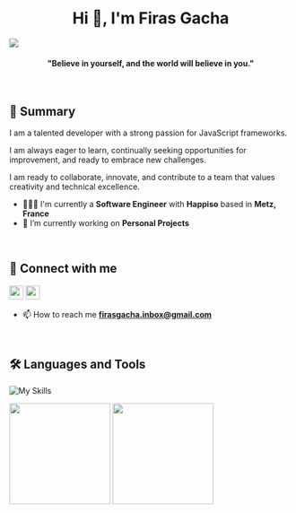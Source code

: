 <h1 align="center">Hi 👋, I'm Firas Gacha</h1>

<image src="https://camo.githubusercontent.com/07b047331ba9023ea7234e374f2bf9fcc2fc8c4a9117772f7584c877690743c0/68747470733a2f2f692e70696e696d672e636f6d2f6f726967696e616c732f32662f66342f32382f32666634323830303666336164653566313062656163363933373230363261622e676966" />

<h4 align="center">"Believe in yourself, and the world will believe in you."</h4>
<br/>

## 🚀 Summary
<p>I am a talented developer with a strong passion for JavaScript frameworks. 
  
  I am always eager to learn, continually seeking opportunities for improvement, and ready to embrace new challenges.
  
  I am ready to collaborate, innovate, and contribute to a team that values creativity and technical excellence.
</p>

- 👨🏻‍💻 I'm currently a **Software Engineer** with **Happiso** based in **Metz, France**
- 🔭 I’m currently working on **Personal Projects**

<br/>

## 🔗 Connect with me

<p>
  <a href="https://www.linkedin.com/in/firasgacha"><img src="https://img.shields.io/badge/linkedin-%230077B5.svg?&style=for-the-badge&logo=linkedin&logoColor=white" height=25></a> 
  <a href="https://linktr.ee/firasgacha"><img src="https://img.shields.io/badge/linktree-%254f1a.svg?&style=for-the-badge&logo=linktree&logoColor=white" height=25></a> 
</p>

- 📫 How to reach me **firasgacha.inbox@gmail.com**

<br/>

## 🛠 Languages and Tools

![My Skills](https://skillicons.dev/icons?i=react,ts,laravel,docker,nginx,php,css,tailwind,mysql,postgres,nodejs,mongodb,expressjs,git,github,gitlab,stackoverflow,linux,vscode)

<a><img src="https://github-readme-stats.vercel.app/api?username=firasgacha&show_icons=true&theme=swift" height="180"/></a>
<a><img src="https://github-readme-stats.vercel.app/api/top-langs/?username=firasgacha&theme=swift&layout=compact&hide=css" height="180"/></a>




